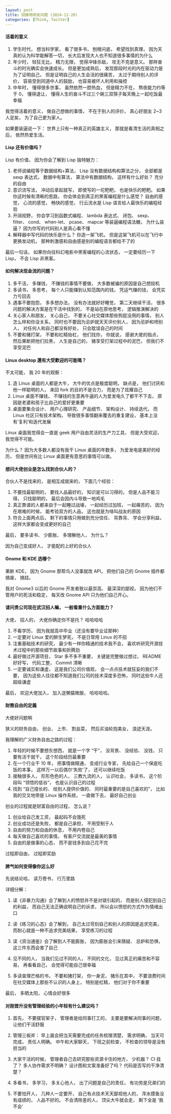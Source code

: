```yaml
---
layout: post
title: 回推特网友问题 (2024-12-28)
categories: [Think, Twitter]
---
```


#### 活着的意义
1. 学生时代， 想当科学家， 看了很多书， 刨根问底， 希望找到真理， 因为天真的认为科学能解答一切， 长大后发现大人也不知道很多事情的为什么
2. 年少时， 轻狂无比， 精力无限， 觉得冲锋杀敌， 攻无不克是意义。 那样奋斗的时光确实会快速成长。 但是更加成熟后， 发现那段时光的内在驱动力是为了证明自己， 但是证明自己的人生会活的很痛苦， 太过于期待别人的评价， 容易受到同道中人的鼓励， 也容易被坏人利用和操控
3. 中年时， 懂得很多世事， 虽然依然一腔热血， 但是精力不在， 熬夜能力约等于 0， 懂得退让， 懂得人生的奋斗不过三个碗三双筷子每天晚上一起吃饭最幸福

我觉得活着的意义， 做自己想做的事情， 不在于别人的评价， 真心好朋友 2~3 人足矣， 为了自己更为家人。

如果要装逼说一下： 世界上只有一种真正的英雄主义， 那就是看清生活的真相之后， 依然热爱生活。

#### Lisp 还有价值吗？
Lisp 有价值， 因为你会了解到 Lisp 独特魅力：

1. 老师说编程等于数据结构+算法， Lisp 没有数据结构和算法之分， 全部都是 sexp 表达式， 数据中有算法， 算法中有数据结构， 这样有什么好处？ 充分的自由
2. 意识流写法， 冲动后拿起就写， 即使写的一坨粑粑， 也是快乐的粑粑。 如果你这时候有清晰的思路， 你会体会到真正的黑客编程是什么感觉？ 自由的感觉， 心流的感觉， 畅快的感觉， 行云流水是 Lisp 语言给人最快乐的编程经验
3. 开阔视野， 你会学习到函数式编程、 lambda 表达式、 闭包、 sexp、 filter、 cond、 when-let、 pcase、 mapcar 等装逼编程语法糖， 为什么装逼？ 因为你写的代码别人是真心看不懂
4. 解释器中写代码的快乐是什么？ 你造一架飞机， 但是这架飞机可以在飞行中更换发动机， 那种刺激感和自由感是别的编程语言都给不了的

最后一句话， 如果你向往科幻电影中黑客编程的心流状态， 一定要经历一下 Lisp， 不会 Lisp 非黑客。

#### 如何解决现金流的问题？
1. 多干活， 多赚钱， 不赚钱的事情不要做， 大多数被骗的原因是自己想投机
2. 多读书， 多思考， 每个人只能赚到认知范围内的钱， 凭运气赚的钱， 会凭实力亏回去
3. 遇事不要抱怨， 多多想办法， 没有办法就好好睡觉， 第二天继续干活， 很多问题的解决方案是在干活中找到的， 不是站在原地思考， 逻辑推演解决的
4. 关心家人和朋友， 关心自己， 不要关心社交媒体那些狗屁没用的事情， 别人怎么样和你没关系， 同时也不要因为忌妒就天天评价别人， 因为忌妒和喷别人， 对任何人和自己都没有好处， 只会耽误自己的时间
5. 不要和猪打架， 不要和杠精抬杠， 他们找你， 你就说， 感谢大佬的指点， 然后果断把他们拉黑， 人生是自己的， 猪享受打架过程中的泥巴， 但我们不享受泥巴

#### Linux desktop 還有大受歡迎的可能嗎？
不太可能， 我 20 年的观察：

1. 造 Linux 桌面的人都是大牛， 大牛的优点是极度聪明， 缺点是， 他们讨厌和他一样聪明的人， 来回 fork 的目的不是合力， 而是为了炫耀自己
2. Linux 桌面不赚钱， 不赚钱的生意再牛逼的人为爱发电久了都干不下去， 原因是老婆和孩子比自己的爱好更重要
3. 桌面要集合设计、 用户心理研究、 产品细节、 架构设计、 持续迭代， 而 Linux 社区只有技术架构， 导致很多事情翻来覆去的重复建设， 基本上没有‘复利’和迭代发展

Linux 桌面我觉得会一直是 geek 用户自由灵活的生产力工具， 但是大受欢迎， 我觉得不可能。

为什么？ 因为大多数人都没有我干 Linux 桌面的年数多， 为爱发电是美好的经历， 但是世间有比 Linux 桌面更有意思的事情可以做。

#### 想问大佬创业是怎么找到合伙人的？
合伙人不是找来的， 是相互成就来的， 下面几个经验：

1. 不要找最聪明的， 要找人品最好的， 知识是可以习得的， 但是人品不能习得， 只找聪明的， 最后会因内斗导致一地鸡毛
2. 真正靠谱的人都来自于一起睡过战壕， 一起经历过加班， 一起痛苦的， 因为在艰难的时候， 能考验双方的人品， 这也就是为啥叫战友的原因
3. 符合上面两点后， 剩下的事情只用做到充分信任、 背靠背、 学会分享利益， 这样大家都会变成更好的自己

最后， 要多读书、 少膨胀、 多理解他人， 为什么？

因为自己变成好人， 才能配的上好的合伙人

#### Gnome 和 KDE 选哪个
果断 KDE， 因为 Gnome 那帮鸟人没事就改 API， 把他们自己的 Gnome 插件都搞废， 搞挂。

我对 Gnome3 以后的 Gnome 开发者致以最崇高、 最深深的鄙视， 因为他们不管用户的死活和稳定， 每天改 Gnome API 只为他们自己开心。

#### 请问贵公司现在武汉招人嘛， 一般看重什么方面能力？
大佬， 招人的， 大佬你确定你不是托？ 哈哈哈哈

1. 不看学历， 因为我就高中毕业（还没有要毕业证那种）
2. 一定要对 Linux 爱的醉生梦死， 不是日常用 Linux 的不招
3. 注重基础技术的研究， 最少有一样你精通的技术我不会， 喜欢听研究开源技术过程中的那些细节故事和折腾劲
4. 最好做过开源项目， Star 多不多不重要， 关键是完整做过想过， README 好好写， 代码工整， Commit 清晰
5. 一定要诚实和谦虚， 这是我们公司价值观， 会一点点技术就狂妄的我们不要， 因为这些人往往都不知道我们公司的技术深度多恐怖， 同时这些牛人还超级谦虚

最后， 欢迎大佬加入， 加入送懒猫微服， 哈哈哈哈。

#### 財務自由的定義
大佬好问题啊

狭义的财务自由， 创业、 上市、 割韭菜， 然后买油轮抱美女， 浪迹天涯。

我理解的广义财务自由之路的过程：

1. 年轻的时候不要想东想西， 就是一个字 “干”， 没背景、 没经验、 没钱， 只要有活干就干， 这个阶段经历最重要
2. 在一个行业干 10 年， 把事情做精通， 变成行业专家， 先给自己一个保底吃饭的本事， 这样万一以后偶尔‘失败’了， 还可以继续吃饭
3. 接触很多人， 形形色色的人， 三教九流的人， 认识社会， 多读书， 这个阶段叫 “领悟的低谷”， 也是认识自己的过程
4. 找到 “自己擅长的、 给别人提供价值的、 同时最重要的是自己喜欢的”， 比如我的交叉地带是 Linux 操作系统， 一直做下去， 最好自己创业

创业的过程就是财富自由的过程， 怎么说？

1.  创业给自己发工资， 最起码不会饿死
2. 创业成功还是失败， 都是自己承担， 不用受制于人
3. 自由的努力和自由的休息， 不用内卷自己
4. 每天做自己喜欢的事情， 有客户交流就是最美的事情
5. 自由的是做事的心态， 而不是钱多到自己花不完

过程即自由， 过程即奖励

#### 脾气如何变得像你这么好

先说结论哈， 读万卷书， 行万里路

详细分解：
1. 读《非暴力沟通》会了解到人的愤怒并不是对错引起的， 而是别人侵犯到自己的利益， 而自己无法正确说明自己的诉求， 所以会以愤怒的方式作为情绪出口

2. 读《练习的心态》会了解到， 自己太过苛刻自己和别人的原因是追求完美， 而耐心就是一种不追求完美结果， 享受练习的过程

3. 读《资治通鉴》会了解到人不能膨胀， 因为膨胀会引来猜疑、 忌妒和恐惧， 这三件东西会害了自己

4. 见不同的人， 当我们见过不同的人， 不同的文化， 见过真正的痛苦和不容易， 再看看自己， 会觉得可能自己很幸福

5. 多读查理芒格的书， 不要和猪打架， 你一身泥， 猪乐在其中， 不要浪费时间在社交媒体上那些不认识的人身上， 特别是杠精， 他们对于你不重要

最后， 多晒太阳， 心情会好很多

#### 对刚晋升没有管理经验的小年轻有什么建议吗？
1. 首先， 不要摆官架子， 管理者是给同事打工的， 主要是要解决同事的问题， 让他们干活舒服

2. 管理三板斧： 早上晨会把当天需要完成的任务梳理清楚， 需求明确， 当天可完成， 责任人明确。 中午和大家聊天， 下班之前检查， 不检查的领导是没有担当的

3. 大家干活的时候， 管理者自己去研究那些资源卡住的地方， 少机器？ CI 挂了？ 多人协作需求不明确？ 设计图和文案准备好了吗？ 代码是否写的干净清楚？

4. 多看书， 多学习， 多关心他人， 出了问题是自己的责任， 有功劳是兄弟们的

5. 不要怕开人， 几种人一定要开， 自己有点技术天天鄙视他人的， 浑水摸鱼没有成绩的， 人品不好的。 不会清除差的人， 顶尖大牛就会走， 剩下全是 ‘我不会’